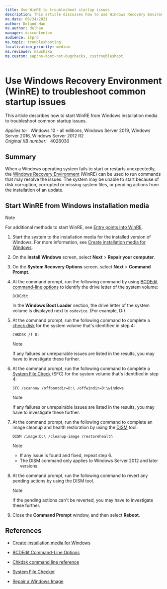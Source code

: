 ```yaml
---
title: Use WinRE to troubleshoot startup issues
description: This article discusses how to use Windows Recovery Environment (WinRE) to troubleshoot common startup issues.
ms.date: 09/24/2021
author: Deland-Han
ms.author: delhan
manager: dcscontentpm
audience: itpro
ms.topic: troubleshooting
localization_priority: medium
ms.reviewer: kaushika
ms.custom: sap:no-boot-not-bugchecks, csstroubleshoot
---
```

# Use Windows Recovery Environment (WinRE) to troubleshoot common startup issues

This article describes how to start WinRE from Windows installation media to troubleshoot common startup issues.

_Applies to:_ &nbsp; Windows 10 - all editions, Windows Server 2019, Windows Server 2016, Windows Server 2012 R2  
_Original KB number:_ &nbsp; 4026030

## Summary

When a Windows operating system fails to start or restarts unexpectedly, the [Windows Recovery Environment](/windows-hardware/manufacture/desktop/windows-recovery-environment--windows-re--technical-reference) (WinRE) can be used to run commands that may resolve the issues. The system may be unable to start because of disk corruption, corrupted or missing system files, or pending actions from the installation of an update.  

## Start WinRE from Windows installation media

> [!NOTE]
> For additional methods to start WinRE, see [Entry points into WinRE](/windows-hardware/manufacture/desktop/windows-recovery-environment--windows-re--technical-reference#entry-points-into-winre).

1. Start the system to the installation media for the installed version of Windows. For more information, see [Create installation media for Windows](https://support.microsoft.com/help/15088).
2. On the **Install Windows** screen, select **Next** > **Repair your computer**.
3. On the **System Recovery Options** screen, select **Next** > **Command Prompt**.
4. At the command prompt, run the following command by using [BCDEdit command-line options](/windows-hardware/manufacture/desktop/bcdedit-command-line-options) to identify the drive letter of the system volume:

    ```console
    BCDEdit
    ```

    In the **Windows Boot Loader** section, the drive letter of the system volume is displayed next to `osdevice`. (For example, D:)

5. At the command prompt, run the following command to complete a [check disk](/previous-versions/windows/it-pro/windows-server-2012-R2-and-2012/cc730714(v=ws.11)) for the system volume that's identified in step 4:

    ```console
    CHKDSK /f D:
    ```

    > [!NOTE]
    > If any failures or unrepairable issues are listed in the results, you may have to investigate these further.

6. At the command prompt, run the following command to complete a [System File Check](/windows/win32/wfp/system-file-checker) (SFC) for the system volume that's identified in step 4:

    ```console
    SFC /scannow /offbootdir=D:\ /offwindir=D:\windows
    ```

    > [!NOTE]
    > If any failures or unrepairable issues are listed in the results, you may have to investigate these further.

7. At the command prompt, run the following command to complete an image cleanup and health restoration by using the [DISM](/windows-hardware/manufacture/desktop/repair-a-windows-image) tool:

    ```console
    DISM /image:D:\ /cleanup-image /restorehealth
    ```

    > [!NOTE]
    >
    > - If any issue is found and fixed, repeat step 6.
    > - The DISM command only applies to Windows Server 2012 and later versions.

8. At the command prompt, run the following command to revert any pending actions by using the DISM tool.

    > [!NOTE]
    > If the pending actions can't be reverted, you may have to investigate these further.

9. Close the **Command Prompt** window, and then select **Reboot**.

## References

- [Create installation media for Windows](https://support.microsoft.com/help/15088/windows-create-installation-media)

- [BCDEdit Command-Line Options](/previous-versions/windows/it-pro/windows-vista/cc709667(v=ws.10))

- [Chkdsk command line reference](/previous-versions/windows/it-pro/windows-server-2012-R2-and-2012/cc730714(v=ws.11))

- [System File Checker](/windows/win32/wfp/system-file-checker)

- [Repair a Windows Image](/previous-versions/windows/it-pro/windows-8.1-and-8/hh824869(v=win.10))
